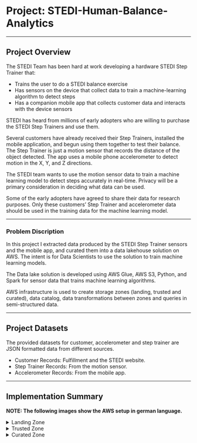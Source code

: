 # Project: STEDI-Human-Balance-Analytics

---
## Project Overview

The STEDI Team has been hard at work developing a hardware STEDI Step Trainer that:
- Trains the user to do a STEDI balance exercise
- Has sensors on the device that collect data to train a machine-learning algorithm to detect steps
- Has a companion mobile app that collects customer data and interacts with the device sensors

STEDI has heard from millions of early adopters who are willing to purchase the STEDI Step Trainers and use them.

Several customers have already received their Step Trainers, installed the mobile application, and begun using them together to test their balance. The Step Trainer is just a motion sensor that records the distance of the object detected. The app uses a mobile phone accelerometer to detect motion in the X, Y, and Z directions.

The STEDI team wants to use the motion sensor data to train a machine learning model to detect steps accurately in real-time. Privacy will be a primary consideration in deciding what data can be used.

Some of the early adopters have agreed to share their data for research purposes. Only these customers’ Step Trainer and accelerometer data should be used in the training data for the machine learning model.

---

### Problem Discription

In this project I extracted data produced by the STEDI Step Trainer sensors and the mobile app, and curated them into a data lakehouse solution on AWS. The intent is for Data Scientists to use the solution to train machine learning models. 

The Data lake solution is developed using AWS Glue, AWS S3, Python, and Spark for sensor data that trains machine learning algorithms.

AWS infrastructure is used to create storage zones (landing, trusted and curated), data catalog, data transformations between zones and queries in semi-structured data.

---

## Project Datasets
The provided datasets for customer, accelerometer and step trainer are JSON formatted data from different sources.
* Customer Records: Fulfillment and the STEDI website.  
* Step Trainer Records: From the motion sensor.
* Accelerometer Records: From the mobile app.

---

## Implementation Summary

**NOTE: The following images show the AWS setup in german language.**

<details>
<summary>
Landing Zone
</summary>

In the Landing Zone the raw data from customer, accelerometer and step trainer are each stored in S3 buckets. 
By using AWS Athena I created corresponding Glue tables for the Data Catalog and further data transformation.

The following images show relevant Athena Queries to verify the correct table creation and the correct amount of data points.

**1- Customer Landing Table:**

![alt text](AthenaQueries/Screenshots/customer_landing.png)

**2- Accelerometer Landing Table:**

![alt text](AthenaQueries/Screenshots/accelerometer_landing.png)

**3- Step Trainer Landing Table:**

![alt text](AthenaQueries/Screenshots/step_trainer_landing.png)

</details>

<details>
<summary>
Trusted Zone
</summary>

In the Trusted Zone, I created AWS Glue jobs to transform the raw data from the landing zones to the corresponding trusted zones. In conclusion, it only contains customer records from people who agreed to share their data.

**Glue job scripts**

[1. customer_landing_to_trusted.py](GlueETL/Customer/customer_landing_to_trusted.py) - This script transfers customer data from the 'landing' to 'trusted' zones. It filters for customers who have agreed to share data with researchers.

[2. accelerometer_landing_to_trusted.py](GlueETL/accelerometer/accelerometer_landing_to_trusted.py) - This script transfers accelerometer data from the 'landing' to 'trusted' zones. Using a join on customer_trusted and accelerometer_landing, It filters for Accelerometer readings from customers who have agreed to share data with researchers.

[3. step_trainer_landing_to_trusted.py](GlueETL/StepTrainer/step_trainer_landing_to_trusted.py) - This script transfers Step Trainer data from the 'landing' to 'trusted' zones. Using a join on customer_curated and step_trainer_landing, It filters for customers who have accelerometer data and have agreed to share their data for research with Step Trainer readings.

The customer_trusted table was queried in Athena.
The following images show relevant Athena Queries to verify the correct table creation and the correct amount of data points.

![alt text](AthenaQueries/Screenshots/customer_trusted.png)

Verification, that customer_trusted only shows customers, who agreed using their data (therefore "sharewithresearchasofdate" column must be empty).
![alt text](AthenaQueries/Screenshots/customer_trusted_verified.png)

</details>

<details>
<summary>
Curated Zone
</summary>

In the Curated Zone I created AWS Glue jobs to make further transformations, to meet the specific needs of a particular analysis. E.g. the tables were reduced to only show necessary data.

**Glue job scripts**

[customer_trusted_to_curated.py](GlueETL/Customer/customer_trusted_to_curated.py) - This script transfers customer data from the 'trusted' to 'curated' zones. Using a join on customer_trusted and accelerometer_landing, It filters for customers with Accelerometer readings and have agreed to share data with researchers.

[create_machine_learning_curated.py](GlueETL/StepTrainer/create_machine_learning_curated.py): This script is used to build aggregated table that has each of the Step Trainer Readings, and the associated accelerometer reading data for the same timestamp, but only for customers who have agreed to share their data.

The following images show relevant Athena Queries to verify the correct table creation and the correct amount of data points.

![alt text](AthenaQueries/Screenshots/machine_learning_curated.png)

</details>
